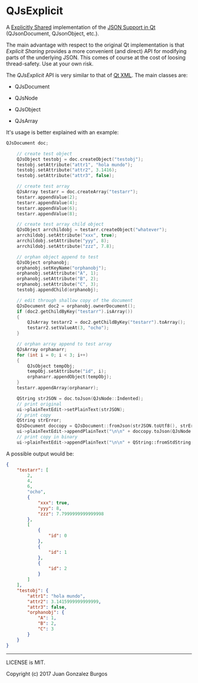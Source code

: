 
# QJsExplicit

A [Explicitly Shared](http://doc.qt.io/qt-5/qshareddatapointer.html#implicit-vs-explicit-sharing) implementation of the [JSON Support in Qt](http://doc.qt.io/qt-5/json.html) (QJsonDocument, QJsonObject, etc.).

The main advantage with respect to the original Qt implementation is that *Explicit Sharing* provides a more convenient (and direct) API for modifying parts of the underlying JSON. This comes of course at the cost of loosing thread-safety. Use at your own risk.

The *QJsExplicit* API is very similar to that of [Qt XML](http://doc.qt.io/qt-5/qtxml-module.html). The main classes are:

* QJsDocument

* QJsNode

* QJsObject

* QJsArray

It's usage is better explained with an example:

```c++
QJsDocument doc;

    // create test object
    QJsObject testobj = doc.createObject("testobj");
    testobj.setAttribute("attr1", "hola mundo");
    testobj.setAttribute("attr2", 3.1416);
    testobj.setAttribute("attr3", false);

    // create test array
    QJsArray testarr = doc.createArray("testarr");
    testarr.appendValue(2);
    testarr.appendValue(4);
    testarr.appendValue(6);
    testarr.appendValue(8);

    // create test array child object
    QJsObject arrchildobj = testarr.createObject("whatever");
    arrchildobj.setAttribute("xxx", true);
    arrchildobj.setAttribute("yyy", 8);
    arrchildobj.setAttribute("zzz", 7.8);

    // orphan object append to test
    QJsObject orphanobj;
    orphanobj.setKeyName("orphanobj");
    orphanobj.setAttribute("A", 1);
    orphanobj.setAttribute("B", 2);
    orphanobj.setAttribute("C", 3);
    testobj.appendChild(orphanobj);

    // edit through shallow copy of the document
    QJsDocument doc2 = orphanobj.ownerDocument();
    if (doc2.getChildByKey("testarr").isArray())
    {
        QJsArray testarr2 = doc2.getChildByKey("testarr").toArray(); 
        testarr2.setValueAt(3, "ocho");                              
    }                                                                

    // orphan array append to test array
    QJsArray orphanarr;
    for (int i = 0; i < 3; i++)
    {
        QJsObject tempObj;
        tempObj.setAttribute("id", i);
        orphanarr.appendObject(tempObj);
    }
    testarr.appendArray(orphanarr);

    QString strJSON = doc.toJson(QJsNode::Indented);
    // print original
    ui->plainTextEdit->setPlainText(strJSON);
    // print copy
    QString strError;
    QJsDocument doccopy = QJsDocument::fromJson(strJSON.toUtf8(), strError);
    ui->plainTextEdit->appendPlainText("\n\n" + doccopy.toJson(QJsNode::Compact));
    // print copy in binary
    ui->plainTextEdit->appendPlainText("\n\n" + QString::fromStdString(doccopy.toBinaryData().toStdString()));
```

A possible output would be:

```json
{
    "testarr": [
        2,
        4,
        6,
        "ocho",
        {
            "xxx": true,
            "yyy": 8,
            "zzz": 7.7999999999999998
        },
        [
            {
                "id": 0
            },
            {
                "id": 1
            },
            {
                "id": 2
            }
        ]
    ],
    "testobj": {
        "attr1": "hola mundo",
        "attr2": 3.1415999999999999,
        "attr3": false,
        "orphanobj": {
            "A": 1,
            "B": 2,
            "C": 3
        }
    }
}
```

---

LICENSE is MIT.

Copyright (c) 2017 Juan Gonzalez Burgos